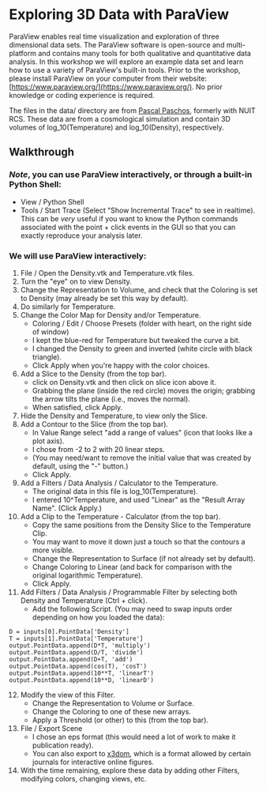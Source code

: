 # Exploring 3D Data with ParaView
ParaView enables real time visualization and exploration of three dimensional data sets. The ParaView software is open-source and multi-platform and contains many tools for both qualitative and quantitative data analysis.  In this workshop we will explore an example data set and learn how to use a variety of ParaView's built-in tools.  Prior to the workshop, please install ParaView on your computer from their website: [https://www.paraview.org/](https://www.paraview.org/).  No prior knowledge or coding experience is required. 

The files in the data/ directory are from [Pascal Paschos](https://efi.uchicago.edu/people/profile/pascal-paschos/), formerly with NUIT RCS.  These data are from a cosmological simulation and contain 3D volumes of log_10(Temperature) and log_10(Density), respectively.

## Walkthrough

### *Note*, you can use ParaView interactively, or through a built-in Python Shell: 
- View / Python Shell
- Tools / Start Trace (Select "Show Incremental Trace" to see in realtime).  This can be *very* useful if you want to know the Python commands associated with the point + click events in the GUI so that you can exactly reproduce your analysis later.

### We will use ParaView interactively:

1.	File / Open the Density.vtk and Temperature.vtk files.
2.	Turn the "eye" on to view Density.
3.	Change the Representation to Volume, and check that the Coloring is set to Density (may already be set this way by default).
4.	Do similarly for Temperature.
5.	Change the Color Map for Density and/or Temperature.
    - Coloring / Edit / Choose Presets (folder with heart, on the right side of window)
    - I kept the blue-red for Temperature but tweaked the curve a bit.
    - I changed the Density to green and inverted (white circle with black triangle).
    - Click Apply when you're happy with the color choices.
6.	Add a Slice to the Density (from the top bar).
    - click on Density.vtk and then click on slice icon above it.
    - Grabbing the plane (inside the red circle) moves the origin; grabbing the arrow tilts the plane (i.e., moves the normal).
    - When satisfied, click Apply.
7.	Hide the Density and Temperature, to view only the Slice.
8.	Add a Contour to the Slice (from the top bar).
    - In Value Range select "add a range of values" (icon that looks like a plot axis).
    - I chose from -2 to 2 with 20 linear steps.
    - (You may need/want to remove the initial value that was created by default, using the "-" button.)
    - Click Apply.
9.	Add a Filters / Data Analysis / Calculator to the Temperature.
    - The original data in this file is log_10(Temperature).
    - I entered 10^Temperature, and used "Linear" as the "Result Array Name".  (Click Apply.)
10.	Add a Clip to the Temperature - Calculator (from the top bar).
    - Copy the same positions from the Density Slice to the Temperature Clip.
    - You may want to move it down just a touch so that the contours a more visible.
    - Change the Representation to Surface (if not already set by default).
    - Change Coloring to Linear (and back for comparison with the original logarithmic Temperature).
    - Click Apply.
11.	Add Filters / Data Analysis / Programmable Filter by selecting both Density and Temperature (Ctrl + click).
    - Add the following Script. (You may need to swap inputs order depending on how you loaded the data):

```
D = inputs[0].PointData['Density']
T = inputs[1].PointData['Temperature']
output.PointData.append(D*T, 'multiply')
output.PointData.append(D/T, 'divide')
output.PointData.append(D+T, 'add')
output.PointData.append(cos(T), 'cosT')
output.PointData.append(10**T, 'linearT')
output.PointData.append(10**D, 'linearD')
```

12. Modify the view of this Filter. 
    - Change the Representation to Volume or Surface.
    - Change the Coloring to one of these new arrays.
    - Apply a Threshold (or other) to this (from the top bar).
13.	File / Export Scene
    - I chose an eps format (this would need a lot of work to make it publication ready). 
    - You can also export to [x3dom](https://www.x3dom.org/), which is a format allowed by certain journals for interactive online figures.
14. With the time remaining, explore these data by adding other Filters, modifying colors, changing views, etc. 
